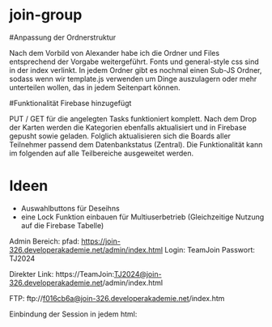 ﻿# join-group

#Anpassung der Ordnerstruktur

Nach dem Vorbild von Alexander habe ich die Ordner und Files entsprechend der Vorgabe weitergeführt. Fonts und general-style css sind in der index verlinkt. In jedem Ordner gibt es nochmal einen Sub-JS Ordner, sodass wenn wir template.js verwenden um Dinge auszulagern oder mehr unterteilen wollen, das in jedem Seitenpart können.

#Funktionalität Firebase hinzugefügt

PUT / GET für die angelegten Tasks funktioniert komplett. Nach dem Drop der Karten werden die Kategorien
ebenfalls aktualisiert und in Firebase gepusht sowie geladen. Folglich aktualisieren sich die Boards
aller Teilnehmer passend dem Datenbankstatus (Zentral). Die Funktionalität kann im folgenden auf alle Teilbereiche ausgeweitet werden.


Ideen
=======
- Auswahlbuttons für Deseihns
- eine Lock Funktion einbauen für Multiuserbetrieb (Gleichzeitige Nutzung auf die Firebase Tabelle)


Admin Bereich: 
pfad: https://join-326.developerakademie.net/admin/index.html
Login: TeamJoin
Passwort: TJ2024

Direkter Link:
https://TeamJoin:TJ2024@join-326.developerakademie.net/admin/index.html

FTP:
ftp://f016cb6a@join-326.developerakademie.net/index.htm

Einbindung der Session in jedem html:
<script src="../js/session.js">
<body onload="isLogged()">
